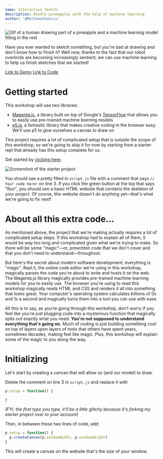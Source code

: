 ```yaml
---
name: Interactive Sketch
description: Doodle pineapples with the help of machine learning
author: '@MatthewStanciu'
---
```


![Gif of a human drawing part of a pineapple and a machine learning model filling in the rest](https://cloud-qvus77map.vercel.app/screen_recording_2020-09-17_at_5.49.18_pm.gif)

Have you ever wanted to sketch something, but you're bad at drawing and don't know how to finish it? Well now, thanks to the fact that our robot overlords are becoming increasingly sentient, we can use machine learning to help us finish sketches that we started!

[Link to Demo](https://InteractiveSketch.techbug2012.repl.co)
[Link to Code](https://repl.it/@TechBug2012/InteractiveSketch)

# Getting started
This workshop will use two libraries:

- [Magenta.js](https://magenta.tensorflow.org), a library built on top of Google's [TensorFlow](https://www.tensorflow.org) that allows you to easily use pre-trained machine learning models
- [p5.js](https://p5js.org), a fantastic library that makes creative coding in the browser easy. We'll use p5 to give ourselves a canvas to draw on

This project requires a lot of complicated setup that is outside the scope of this workshop, so we're going to skip it for now by starting from a starter repl that already has this setup complete for us.

Get started by [clicking here](https://repl.it/@TechBug2012/interactive-sketch-starter#script.js).

![Screenshot of the starter project](https://cloud-pl3k1n9v7.vercel.app/screen_shot_2020-09-18_at_4.56.12_pm.png)

You should see a pretty filled in `script.js` file with a comment that says `// Your code here!` on line 3. If you click the green button at the top that says "Run", you should see a basic HTML website that contains the skeleton of your project. Of course, this website doesn't do anything yet—that's what we're going to fix next!

# About all this extra code...
As mentioned above, the project that we're making actually requires a lot of complicated setup steps. If this workshop had to explain all of them, it would be way too long and complicated given what we're trying to make. So there will be some "magic"—or, prewritten code that we don't cover and that you don't need to understand—throughout.

But here's the secret about modern software development: everything is "magic". Repl.it, the online code editor we're using in this workshop, magically parses the code you're about to write and hosts it on the web. The Magenta.js library magically provides pre-trained machine learning models for you to easily use. The browser you're using to read this workshop magically reads HTML and CSS and renders it all into something that looks great. Your computer's operating system calculates billions of 0s and 1s a second and magically turns them into a tool you can use with ease.

All this is to say, as you're going through this workshop, don't worry if you feel like you're just plugging code into a mysterious function that magically spits out exactly what you need. **You're not supposed to understand everything that's going on.** Much of coding is just building something cool on top of layers upon layers of tools that others have spent years, sometimes decades, making feel like magic. Plus, this workshop will explain some of the magic to you along the way.

# Initializing
Let's start by creating a canvas that will allow us (and our model) to draw.

Delete the comment on line 3 in `script.js` and replace it with

```js
p.setup = function() {

}
```

*(FYI, the first type you type, it'll be a little glitchy because it's forking my starter project over to your account)*

Then, in between those two lines of code, add:

```js
p.setup = function() {
  p.createCanvas(p.windowWidth, p.windowHeight)
}
```

This will create a canvas on the website that's the size of your window.